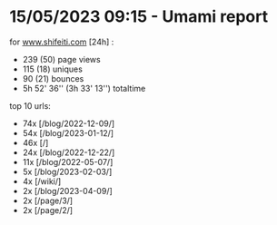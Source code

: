 # 15/05/2023 09:15 - Umami report
for www.shifeiti.com [24h] :

 - 239 (50) page views
 - 115 (18) uniques
 - 90 (21) bounces
 - 5h 52' 36'' (3h 33' 13'') totaltime


top 10 urls:
 - 74x [/blog/2022-12-09/]
 - 54x [/blog/2023-01-12/]
 - 46x [/]
 - 24x [/blog/2022-12-22/]
 - 11x [/blog/2022-05-07/]
 - 5x [/blog/2023-02-03/]
 - 4x [/wiki/]
 - 2x [/blog/2023-04-09/]
 - 2x [/page/3/]
 - 2x [/page/2/]



